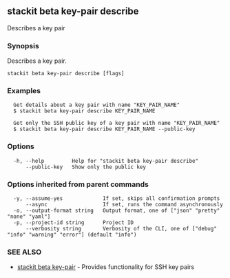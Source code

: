 ## stackit beta key-pair describe

Describes a key pair

### Synopsis

Describes a key pair.

```
stackit beta key-pair describe [flags]
```

### Examples

```
  Get details about a key pair with name "KEY_PAIR_NAME"
  $ stackit beta key-pair describe KEY_PAIR_NAME

  Get only the SSH public key of a key pair with name "KEY_PAIR_NAME"
  $ stackit beta key-pair describe KEY_PAIR_NAME --public-key
```

### Options

```
  -h, --help         Help for "stackit beta key-pair describe"
      --public-key   Show only the public key
```

### Options inherited from parent commands

```
  -y, --assume-yes             If set, skips all confirmation prompts
      --async                  If set, runs the command asynchronously
  -o, --output-format string   Output format, one of ["json" "pretty" "none" "yaml"]
  -p, --project-id string      Project ID
      --verbosity string       Verbosity of the CLI, one of ["debug" "info" "warning" "error"] (default "info")
```

### SEE ALSO

* [stackit beta key-pair](./stackit_beta_key-pair.md)	 - Provides functionality for SSH key pairs

